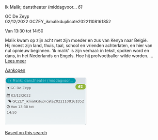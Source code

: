 Ik Malik; danstheater (middagvoor... *61*

GC De Zeyp  
02/12/2022 GCZEY\_ikmalikduplicate20221108161852  

Van 13:30 tot 14:50

  

  

Malik kwam op zijn acht met zijn moeder en zus van Kenya naar België.  
Hij moest zijn land, thuis, taal, school en vrienden achterlaten, en hier van nul opnieuw beginnen. 'ik malik' is zijn verhaal: in tekst, spoken word en dans, in het Nederlands en Engels. Hoe hij profvoetballer wilde worden. ...  
[Lees meer](https://tickets.vgc.be/activity/subscribe/GCZEY_ikmalikduplicate20221108161852)

[Aankopen](https://tickets.vgc.be/ticketingActivity/subscribe/GCZEY_ikmalikduplicate20221108161852)

![](84763.png)

[Based on this search](https://tickets.vgc.be/activity/index?&vrijeplaatsen=1&Age%5B%5D=4%2C6&entity=276)